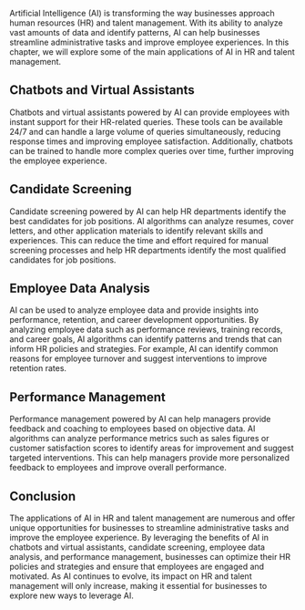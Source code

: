 
Artificial Intelligence (AI) is transforming the way businesses approach human resources (HR) and talent management. With its ability to analyze vast amounts of data and identify patterns, AI can help businesses streamline administrative tasks and improve employee experiences. In this chapter, we will explore some of the main applications of AI in HR and talent management.

Chatbots and Virtual Assistants
-------------------------------

Chatbots and virtual assistants powered by AI can provide employees with instant support for their HR-related queries. These tools can be available 24/7 and can handle a large volume of queries simultaneously, reducing response times and improving employee satisfaction. Additionally, chatbots can be trained to handle more complex queries over time, further improving the employee experience.

Candidate Screening
-------------------

Candidate screening powered by AI can help HR departments identify the best candidates for job positions. AI algorithms can analyze resumes, cover letters, and other application materials to identify relevant skills and experiences. This can reduce the time and effort required for manual screening processes and help HR departments identify the most qualified candidates for job positions.

Employee Data Analysis
----------------------

AI can be used to analyze employee data and provide insights into performance, retention, and career development opportunities. By analyzing employee data such as performance reviews, training records, and career goals, AI algorithms can identify patterns and trends that can inform HR policies and strategies. For example, AI can identify common reasons for employee turnover and suggest interventions to improve retention rates.

Performance Management
----------------------

Performance management powered by AI can help managers provide feedback and coaching to employees based on objective data. AI algorithms can analyze performance metrics such as sales figures or customer satisfaction scores to identify areas for improvement and suggest targeted interventions. This can help managers provide more personalized feedback to employees and improve overall performance.

Conclusion
----------

The applications of AI in HR and talent management are numerous and offer unique opportunities for businesses to streamline administrative tasks and improve the employee experience. By leveraging the benefits of AI in chatbots and virtual assistants, candidate screening, employee data analysis, and performance management, businesses can optimize their HR policies and strategies and ensure that employees are engaged and motivated. As AI continues to evolve, its impact on HR and talent management will only increase, making it essential for businesses to explore new ways to leverage AI.
